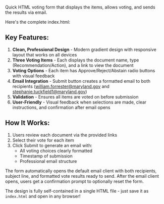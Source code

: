 Quick HTML voting form that displays the items, allows voting, and sends the results via email. 

Here's the complete index.html:

## Key Features:
1. **Clean, Professional Design** - Modern gradient design with responsive layout that works on all devices
2. **Three Voting Items** - Each displays the document name, type (Recommendation/Action), and a link to view the document
3. **Voting Options** - Each item has Approve/Reject/Abstain radio buttons with visual feedback
4. **Email Integration** - Submit button creates a formatted email to both recipients (william.forrester@maryland.gov and stephanie.tuckfield1@maryland.gov)
5. **Validation** - Ensures all items are voted on before submission
6. **User-Friendly** - Visual feedback when selections are made, clear instructions, and confirmation after email opens

## How It Works:
1. Users review each document via the provided links
2. Select their vote for each item
3. Click Submit to generate an email with:
   - All voting choices clearly formatted
   - Timestamp of submission
   - Professional email structure

The form automatically opens the default email client with both recipients, subject line, and formatted vote results ready to send. After the email client opens, 
users get a confirmation prompt to optionally reset the form.

The design is fully self-contained in a single HTML file - just save it as `index.html` and open in any browser!

